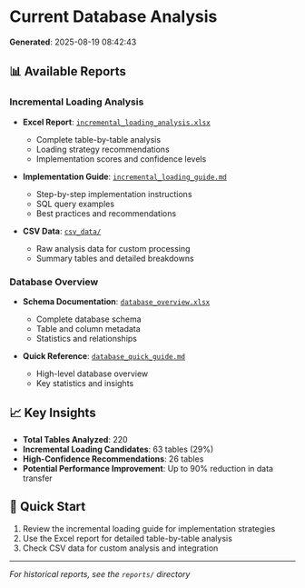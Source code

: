 # Current Database Analysis

**Generated**: 2025-08-19 08:42:43

## 📊 Available Reports

### Incremental Loading Analysis
- **Excel Report**: [`incremental_loading_analysis.xlsx`](incremental_loading_analysis.xlsx)
  - Complete table-by-table analysis
  - Loading strategy recommendations
  - Implementation scores and confidence levels

- **Implementation Guide**: [`incremental_loading_guide.md`](incremental_loading_guide.md)
  - Step-by-step implementation instructions
  - SQL query examples
  - Best practices and recommendations

- **CSV Data**: [`csv_data/`](csv_data/)
  - Raw analysis data for custom processing
  - Summary tables and detailed breakdowns

### Database Overview
- **Schema Documentation**: [`database_overview.xlsx`](database_overview.xlsx)
  - Complete database schema
  - Table and column metadata
  - Statistics and relationships

- **Quick Reference**: [`database_quick_guide.md`](database_quick_guide.md)
  - High-level database overview
  - Key statistics and insights

## 📈 Key Insights

- **Total Tables Analyzed**: 220
- **Incremental Loading Candidates**: 63 tables (29%)
- **High-Confidence Recommendations**: 26 tables
- **Potential Performance Improvement**: Up to 90% reduction in data transfer

## 🚀 Quick Start

1. Review the incremental loading guide for implementation strategies
2. Use the Excel report for detailed table-by-table analysis
3. Check CSV data for custom analysis and integration

---
*For historical reports, see the `reports/` directory*
